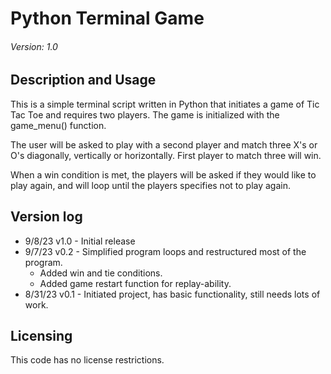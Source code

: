 # Python Terminal Game
###### Version: 1.0
## Description and Usage
This is a simple terminal script written in Python that initiates a game of Tic Tac Toe and requires two players. The game is initialized with the game_menu() function.

The user will be asked to play with a second player and match three X's or O's diagonally, vertically or horizontally. First player to match three will win. 

When a win condition is met, the players will be asked if they would like to play again, and will loop until the players specifies not to play again.
## Version log
* 9/8/23 v1.0 - Initial release
* 9/7/23 v0.2 - Simplified program loops and restructured most of the program. 
  * Added win and tie conditions.
  * Added game restart function for replay-ability.
* 8/31/23 v0.1 - Initiated project, has basic functionality, still needs lots of work.
## Licensing 
This code has no license restrictions.
